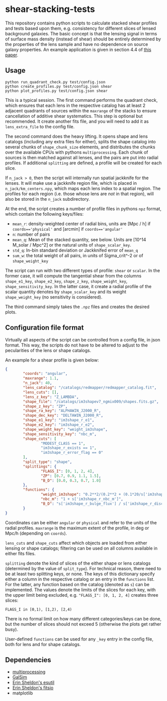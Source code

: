 shear-stacking-tests
====================

This repository contains python scripts to calculate stacked shear profiles and tests based upon them, e.g. consistency for different slices of lensed background galaxies. The basic concept is that the lensing signal in terms of surface mass density (instead of shear) should be entirely determined by the properties of the lens sample and have no dependence on source galaxy properties. An example application is given in section 4.4 of [this paper](http://arxiv.org/abs/1405.4285).

Usage
-----

```
python run_quadrant_check.py test/config.json
python create_profiles.py test/config.json shear
python plot_profiles.py test/config.json shear
```

This is a typical session. The first command performs the quadrant check, which ensures that each lens in the respective catalog has at least 2 adjacent quadrants of sources within the `maxrange` of the stacks to ensure cancellation of additive shear systematics. This step is optional but recommended. It create another fits file, and you will need to add it as `lens_extra_file` to the config file.

The second command does the heavy lifting. It opens shape and lens catalogs (including any extra files for either), splits the shape catalog into several chunks of `shape_chunk_size` elements, and distributes the chunks over the available CPUs with pythons `multiprocessing`. Each chunk of sources is then matched against all lenses, and the pairs are put into radial profiles. If additional `splitting` are defined, a profile will be created for each slice.

If `n_jack > 0`, then the script will internally run spatial jackknife for the lenses. It will make use a jackknife region file, which is placed in `n_jack/km_centers.npy`, which maps each lens index to a spatial region. The profiles for each region (i.e. those whose lens are _not_ in that region), will also be stored in the `n_jack` subdirectory.

At the end, the script creates a number of profile files in pythons `npz` format, which contain the following keys/files:

* `mean_r`: density-weighted center of radial bins, units are [Mpc / h] if `coords=='physical'` and [arcmin] if `coords=='angular'`
* `n`: number of pairs
* `mean_q`: Mean of the stacked quantity, see below. Units are [10^14 M_solar / Mpc^2] or the natural units of `shape_scalar_key`.
* `std_q`: In-bin standard deviation or Jackknifed error of `mean_q`
* `sum_w`: the total weight of all pairs, in units of Sigma_crit^-2 or of `shape_weight_key`

The script can run with two different types of profile: `shear` or `scalar`. In the former case, it will compute the tangential shear from the columns `shape_e1_key`, `shape_e2_key`, `shape_z_key`, `shape_weight_key`, `shape_sensitivity_key`. In the latter case, it create a radial profile of the scalar quantity denotes by `shape_scalar_key` and its weight `shape_weight_key` (no sensitivity is considered).

The third command simply takes the `.npz` files and creates the desired plots.

Configuration file format
-------------------------

Virtually all aspects of the script can be controlled from a config file, in json format. This way, the scripts do not have to be altered to adjust to the pecularities of the lens or shape catalogs.

An example for a shear profile is given below:

```json
{
        "coords": "angular",
        "maxrange": 1.1,
        "n_jack": 40,
        "lens_catalog": "/catalogs/redmapper/redmapper_catalog.fit",
        "lens_cuts": [],
        "lens_z_key": "Z_LAMBDA",
        "shape_file": "/catalogs/im3shapev7_ngmix009/shapes.fits.gz",
        "shape_z_key": "ZP",
        "shape_ra_key": "ALPHAWIN_J2000_R",
        "shape_dec_key": "DELTAWIN_J2000_R",
        "shape_e1_key": "im3shape_r_e1",
        "shape_e2_key": "im3shape_r_e2",
        "shape_weight_key": "weight_im3shape",
        "shape_sensitivity_key": "nbc_m",
        "shape_cuts": [
                "MODEST_CLASS == 1",
                "im3shape_r_exists == 1",
                "im3shape_r_error_flag == 0"
        ],
        "split_type": "shape",
        "splittings": {
                "FLAGS_I": [0, 1, 2, 4],
                "ZP": [0.7, 0.9, 1.1, 1.5],
                "B_D": [0.0, 0.3, 0.7, 1.0]
        },
        "functions": {
                "weight_im3shape": "0.2**2/(0.2**2 + (0.1*20/s['im3shape_r_snr'])**2)",
                "nbc_m": "1 + s['im3shape_r_nbc_m']",
                "B_D": "s['im3shape_r_bulge_flux'] / s['im3shape_r_disc_flux']"
        }
}
```

Coordinates can be either `angular` or `physical` and refer to the units of the radial profiles. `maxrange` is the maximum extent of the profile, in deg or Mpc/h (depending on `coords`).

`lens_cuts` and `shape_cuts` affect which objects are loaded from either lensing or shape catalogs; filtering can be used on all columns available in either fits files.

`splitting` denote the kind of slices of the either shape or lens catalogs (determined by the value of `split_type`). For technical reason, there need to be at least two splitting keys, or none. The keys of this dictionary specify either a column in the respective catalog or an entry in the `functions` list. For the latter, any function based on the catalog (denoted as `s`) can be implemented. The values denote the limits of the slices for each key, with the upper limit being excluded, e.g. `"FLAGS_I": [0, 1, 2, 4]` creates three slices:
```
FLAGS_I in [0,1), [1,2), [2,4) 
```

There is no formal limit on how many different categories/keys can be done, but the number of slices should not exceed 5 (otherwise the plots get rather busy).

User-defined `functions` can be used for any `_key` entry in the config file, both for lens and for shape catalogs.

Dependencies
------------

* [multiprocessing](https://docs.python.org/2/library/multiprocessing.html)
* [GalSim](https://github.com/GalSim-developers/GalSim)
* [Erin Sheldon's esutil](https://code.google.com/p/esutil/)
* [Erin Sheldon's fitsio](https://github.com/esheldon/fitsio)
* matplotlib
